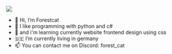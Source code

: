 


<img src="https://github-readme-stats.vercel.app/api?username=forest-cat&count_private=true&include_all_commits=true&show_icons=true&theme=tokyonight&hide_border=true">
<!---
<img src="https://github-readme-stats.vercel.app/api/top-langs/?username=forest-cat&show_icons=true&theme=tokyonight&hide_border=true">
--->

- 👋 Hi, I’m Forestcat
- 👀 I like programming with python and c#
- 🌱 and i'm learning currently website frontend design using css
- 🇩🇪 I’m currently living in germany
- 📫 You can contact me on Discord: forest_cat

<!---
forest-cat/forest-cat is a ✨ special ✨ repository because its `README.md` (this file) appears on your GitHub profile.
You can click the Preview link to take a look at your changes.
--->

